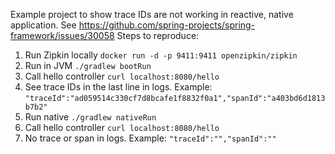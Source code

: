 Example project to show trace IDs are not working in reactive, native application. See https://github.com/spring-projects/spring-framework/issues/30058
Steps to reproduce:
1. Run Zipkin locally `docker run -d -p 9411:9411 openzipkin/zipkin`
2. Run in JVM `./gradlew bootRun` 
3. Call hello controller `curl localhost:8080/hello`
4. See trace IDs in the last line in logs. Example:
`"traceId":"ad059514c330cf7d8bcafe1f8832f0a1","spanId":"a403bd6d1813b7b2"`
5. Run native `./gradlew nativeRun` 
6. Call hello controller `curl localhost:8080/hello`
7. No trace or span in logs. Example:
`"traceId":"","spanId":""`
